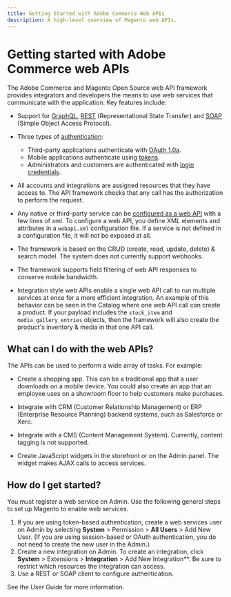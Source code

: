 ```yaml
---
title: Getting Started with Adobe Commerce Web APIs
description: A high-level overview of Magento web APIs.
---
```


# Getting started with Adobe Commerce web APIs

The Adobe Commerce and Magento Open Source web API framework provides integrators and developers the means to use web services that communicate with the application. Key features include:

*  Support for [GraphQL](../graphql/), [REST](https://developer.adobe.com/commerce/webapi/rest/) (Representational State Transfer) and [SOAP](soap-web-api-calls.md) (Simple Object Access Protocol).

*  Three types of [authentication](./authentication/index.md):
   *  Third-party applications authenticate with [OAuth 1.0a](./authentication/gs-authentication-oauth.md).
   *  Mobile applications authenticate using [tokens](./authentication/gs-authentication-token.md).
   *  Administrators and customers are authenticated with [login credentials](./authentication/gs-authentication-token.md).

*  All accounts and integrations are assigned resources that they have access to. The API framework checks that any call has the authorization to perform the request.

*  Any native or third-party service can be [configured as a web API](https://developer.adobe.com/commerce/php/development/components/web-api/services/) with a few lines of xml. To configure a web API, you define XML elements and attributes in a `webapi.xml` configuration file. If a service is not defined in a configuration file, it will not be exposed at all.

*  The framework is based on the CRUD (create, read, update, delete) & search model. The system does not currently support webhooks.

*  The framework supports field filtering of web API responses to conserve mobile bandwidth.

*  Integration style web APIs enable a single web API call to run multiple services at once for a more efficient integration.  An example of this behavior can be seen in the Catalog where one web API call can create a product. If your payload includes the `stock_item` and `media_gallery_entries` objects, then the framework will also create the product's inventory & media in that one API call.

## What can I do with the web APIs?

The APIs can be used to perform a wide array of tasks. For example:

*  Create a shopping app. This can be a traditional app that a user downloads on a mobile device. You could also create an app that an employee uses on a showroom floor to help customers make purchases.

*  Integrate with CRM (Customer Relationship Management) or ERP (Enterprise Resource Planning) backend systems, such as Salesforce or Xero.

*  Integrate with a CMS (Content Management System). Currently, content tagging is not supported.

*  Create JavaScript widgets in the storefront or on the Admin panel. The widget makes AJAX calls to access services.

## How do I get started?

You must register a web service on Admin. Use the following general steps to set up Magento to enable web services.

1. If you are using token-based authentication, create a web services user on Admin by selecting **System** > Permission > **All Users** > Add New User. (If you are using session-based or OAuth authentication, you do not need to create the new user in the Admin.)
1. Create a new integration on Admin. To create an integration, click **System** > Extensions > **Integration** > Add New Integration**. Be sure to restrict which resources the integration can access.
1. Use a REST or SOAP client to configure authentication.

See the User Guide for more information.
